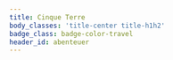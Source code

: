 ```yaml
---
title: Cinque Terre
body_classes: 'title-center title-h1h2'
badge_class: badge-color-travel
header_id: abenteuer
---
```



